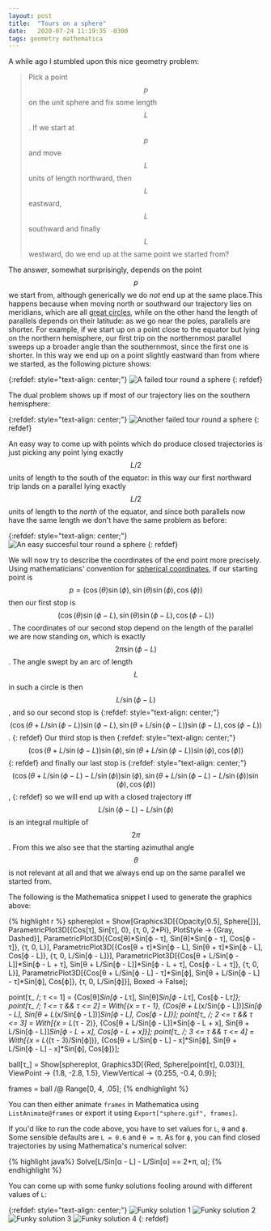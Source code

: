 ```yaml
---
layout: post
title:  "Tours on a sphere"
date:   2020-07-24 11:19:35 -0300
tags: geometry mathematica
---
```

A while ago I stumbled upon this nice geometry problem:

> Pick a point $$p$$ on the unit sphere and fix some length $$L$$. If we start at $$p$$ and move $$L$$ units of length northward, then $$L$$ eastward, $$L$$ southward and finally $$L$$ westward, do we end up at the same point we started from?

The answer, somewhat surprisingly, depends on the point $$p$$ we start from, although generically we do _not_ end up at the same place.This happens because when moving north or southward our trajectory lies on meridians, which are all [great circles][great-circles], while on the other hand the length of parallels depends on their latitude: as we go near the poles, parallels are shorter. For example, if we start up on a point close to the equator but lying on the northern hemisphere, our first trip on the northernmost parallel sweeps up a broader angle than the southernmost, since the first one is shorter. In this way we end up on a point slightly eastward than from where we started, as the following picture shows:

{:refdef: style="text-align: center;"}
![A failed tour round a sphere](/assets/2020-07-24-sphere1.gif)
{: refdef}

The dual problem shows up if most of our trajectory lies on the southern hemisphere:

{:refdef: style="text-align: center;"}
![Another failed tour round a sphere](/assets/2020-07-24-sphere2.gif)
{: refdef}

An easy way to come up with points which do produce closed trajectories is just picking any point lying exactly $$L/2$$ units of length to the south of the equator: in this way our first northward trip lands on a parallel lying exactly $$L/2$$ units of length to the _north_ of the equator, and since both parallels now have the same length we don't have the same problem as before:

{:refdef: style="text-align: center;"}
![An easy succesful tour round a sphere](/assets/2020-07-24-sphere3.gif)
{: refdef}

We will now try to describe the coordinates of the end point more precisely. Using mathematicians' convention for [spherical coordinates][spherical-coords], if our starting point is $$p = (\cos(\theta)\sin(\phi), \sin(\theta )\sin(\phi), \cos(\phi))$$ then our first stop is $$(\cos(\theta)\sin(\phi-L), \sin(\theta)\sin(\phi-L), \cos(\phi-L))$$. The coordinates of our second stop depend on the length of the parallel we are now standing on, which is exactly $$2 \pi \sin(\phi-L)$$. The angle swept by an arc of length $$L$$ in such a circle is then $$L/\sin(\phi-L)$$, and so our second stop is
{:refdef: style="text-align: center;"}
$$(\cos(\theta+L/\sin(\phi-L))\sin(\phi-L), \sin(\theta+L/\sin(\phi-L))\sin(\phi-L), \cos(\phi-L))$$.
{: refdef}
Our third stop is then 
{:refdef: style="text-align: center;"}
$$(\cos(\theta+L/\sin(\phi-L))\sin(\phi), \sin(\theta+L/\sin(\phi-L))\sin(\phi), \cos(\phi))$$
{: refdef}
and finally our last stop is 
{:refdef: style="text-align: center;"}
$$(\cos(\theta+L/\sin(\phi-L)-L/\sin(\phi))\sin(\phi), \sin(\theta+L/\sin(\phi-L)-L/\sin(\phi))\sin(\phi), \cos(\phi))$$,
{: refdef}
so we will end up with a closed trajectory iff $$L/\sin(\phi-L)-L/\sin(\phi)$$ is an integral multiple of $$2\pi$$. From this we also see that the starting azimuthal angle $$\theta$$ is not relevant at all and that we always end up on the same parallel we started from.

The following is the Mathematica snippet I used to generate the graphics above:

{% highlight r %}
sphereplot = Show[Graphics3D[{Opacity[0.5], Sphere[]}],
  ParametricPlot3D[{Cos[τ], Sin[τ], 0}, {τ, 0, 2*Pi}, PlotStyle -> {Gray, Dashed}],
  ParametricPlot3D[{Cos[θ]*Sin[ϕ - τ], Sin[θ]*Sin[ϕ - τ], Cos[ϕ - τ]}, {τ, 0, L}],
  ParametricPlot3D[{Cos[θ + τ]*Sin[ϕ - L], Sin[θ + τ]*Sin[ϕ - L], Cos[ϕ - L]}, {τ, 0, L/Sin[ϕ - L]}],
  ParametricPlot3D[{Cos[θ + L/Sin[ϕ - L]]*Sin[ϕ - L + τ], Sin[θ + L/Sin[ϕ - L]]*Sin[ϕ - L + τ], Cos[ϕ - L + τ]}, {τ, 0, L}],
  ParametricPlot3D[{Cos[θ + L/Sin[ϕ - L] - τ]*Sin[ϕ], Sin[θ + L/Sin[ϕ - L] - τ]*Sin[ϕ], Cos[ϕ]}, {τ, 0, L/Sin[ϕ]}],
  Boxed -> False]; 

point[τ_ /; τ <= 1] = {Cos[θ]*Sin[ϕ - L*τ], Sin[θ]*Sin[ϕ - L*τ], Cos[ϕ - L*τ]};
point[τ_ /; 1 <= τ && τ <= 2] = With[{x = τ - 1}, {Cos[θ + L*(x/Sin[ϕ - L])]*Sin[ϕ - L], Sin[θ + L*(x/Sin[ϕ - L])]*Sin[ϕ - L], Cos[ϕ - L]}];
point[τ_ /; 2 <= τ && τ <= 3] = With[{x = L*(τ - 2)}, {Cos[θ + L/Sin[ϕ - L]]*Sin[ϕ - L + x], Sin[θ + L/Sin[ϕ - L]]*Sin[ϕ - L + x], Cos[ϕ - L + x]}]; 
point[τ_ /; 3 <= τ && τ <= 4] = With[{x = L*((τ - 3)/Sin[ϕ])}, {Cos[θ + L/Sin[ϕ - L] - x]*Sin[ϕ], Sin[θ + L/Sin[ϕ - L] - x]*Sin[ϕ], Cos[ϕ]}]; 

ball[τ_] = Show[sphereplot, Graphics3D[{Red, Sphere[point[τ], 0.03]}], ViewPoint -> {1.8, -2.8, 1.5}, ViewVertical -> {0.255, -0.4, 0.9}]; 

frames = ball /@ Range[0, 4, .05];
{% endhighlight %}

You can then either animate ``frames`` in Mathematica using ``ListAnimate@frames`` or export it using ``Export["sphere.gif", frames]``.

If you'd like to run the code above, you have to set values for ``L``,  ``θ`` and ``ϕ``. Some sensible defaults are ``L = 0.6`` and ``θ = π``. As for ``ϕ``, you can find closed trajectories by using Mathematica's numerical solver:

{% highlight java%}
Solve[L/Sin[α - L] - L/Sin[α] == 2*π, α]; 
{% endhighlight %}  

You can come up with some funky solutions fooling around with different values of ``L``:

{:refdef: style="text-align: center;"}
![Funky solution 1](/assets/2020-07-24-sphere4.gif)
![Funky solution 2](/assets/2020-07-24-sphere5.gif)
![Funky solution 3](/assets/2020-07-24-sphere6.gif)
![Funky solution 4](/assets/2020-07-24-sphere7.gif)
{: refdef}

[great-circles]: https://en.wikipedia.org/wiki/Great_circle
[spherical-coords]: https://en.wikipedia.org/wiki/Spherical_coordinate_system
